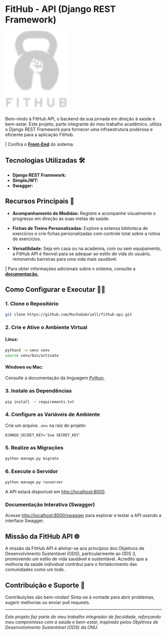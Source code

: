 # FitHub - API (Django REST Framework)

<img
  src="https://raw.githubusercontent.com/RochaGabriell/fithub/2fd75fe4dfd3947d873d61982a4d006ddc4bbcc2/public/Logo%20-%20Light.svg"
  alt="FitHub Logo" style="width: 200px;" />

Bem-vindo à FitHub API, o backend da sua jornada em direção à saúde e bem-estar. Este projeto, parte integrante do meu trabalho acadêmico, utiliza o Django REST Framework para fornecer uma infraestrutura poderosa e eficiente para a aplicação FitHub.

| Confira o **[Front-End](https://github.com/RochaGabriell/fithub)** do sistema.

## Tecnologias Utilizadas 🛠️

- **Django REST Framework:**
- **SimpleJWT:**
- **Swagger:**

## Recursos Principais 🚀

- **Acompanhamento de Medidas:** Registre e acompanhe visualmente o progresso em direção às suas metas de saúde.

- **Fichas de Treino Personalizadas:** Explore a extensa biblioteca de exercícios e crie fichas personalizadas com controle total sobre a rotina de exercícios.

- **Versatilidade:** Seja em casa ou na academia, com ou sem equipamento, a FitHub API é flexível para se adequar ao estilo de vida do usuário, removendo barreiras para uma vida mais saudável.


| Para obter informações adicionais sobre o sistema, consulte a **[documentação.](https://github.com/RochaGabriell/fithub-api/blob/main/docs/architecture-doc.md)**

## Como Configurar e Executar 🏃‍♂️

### 1. Clone o Repositório

```bash
git clone https://github.com/RochaGabriell/fithub-api.git
```

### 2. Crie e Ative o Ambiente Virtual

#### Linux:

```bash
python3 -m venv venv
source venv/bin/activate
```

#### Windows ou Mac:

Consulte a documentação da linguagem [Python](https://docs.python.org/pt-br/3/library/venv.html).

### 3. Instale as Dependências

```bash
pip install -r requirements.txt
```

### 4. Configure as Variáveis de Ambiente

Crie um arquivo `.env` na raiz do projeto:

```env
DJANGO_SECRET_KEY='Sua SECRET_KEY'
```

### 5. Realize as Migrações

```bash
python manage.py migrate
```

### 6. Execute o Servidor

```bash
python manage.py runserver
```

A API estará disponível em [http://localhost:8000](http://localhost:8000).

### Documentação Interativa (Swagger)

Acesse [http://localhost:8000/swagger](http://localhost:8000/swagger) para explorar e testar a API usando a interface Swagger.

## Missão da FitHub API 🌐

A missão da FitHub API é alinhar-se aos princípios dos Objetivos de Desenvolvimento Sustentável (ODS), particularmente ao ODS 3, promovendo um estilo de vida saudável e sustentável. Acredito que a melhoria da saúde individual contribui para o fortalecimento das comunidades como um todo.

## Contribuição e Suporte 🤝

Contribuições são bem-vindas! Sinta-se à vontade para abrir problemas, sugerir melhorias ou enviar pull requests.

---

_Este projeto faz parte do meu trabalho integrador de faculdade, reforçando meu compromisso com a saúde e bem-estar, inspirado pelos Objetivos de Desenvolvimento Sustentável (ODS) da ONU._
